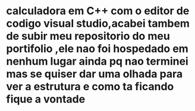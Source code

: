 # calculadora em C++ com o editor de codigo visual studio,acabei tambem de subir meu repositorio do meu portifolio ,ele nao foi hospedado em nenhum lugar ainda pq nao terminei mas se quiser dar uma olhada para ver a estrutura e como ta ficando fique a vontade

